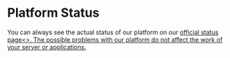 # Platform Status

You can always see the actual status of our platform on our <a href="https://status.wodby.com" target="_blank">official status page<>. The possible problems with our platform do not affect the work of your server or applications.